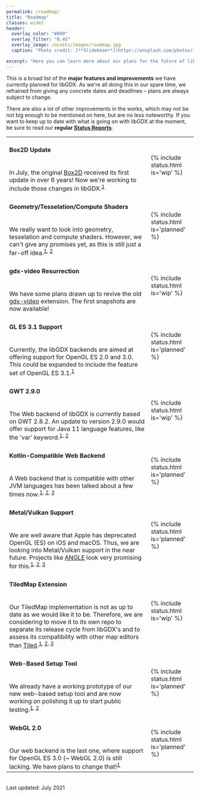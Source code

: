 ```yaml
---
permalink: /roadmap/
title: "Roadmap"
classes: wide2
header:
  overlay_color: "#000"
  overlay_filter: "0.45"
  overlay_image: /assets/images/roadmap.jpg
  caption: "Photo credit: [**Slidebean**](https://unsplash.com/photos/iW9oP7Ljkbg)"

excerpt: "Here you can learn more about our plans for the future of libGDX and what to expect from upcoming updates."
---
```


<!--
Available status values:

{% include status.html is='planned' %} // is planned for the future
{% include status.html is='wip' %} // work in progress
{% include status.html is='close' %} // nearly done
{% include status.html is='done' %} //in the next release
 -->

This is a broad list of the **major features and improvements** we have currently planned for libGDX. As we're all doing this in our spare time, we refrained from giving any concrete dates and deadlines – plans are always subject to change.

There are also a lot of other improvements in the works, which may not be not big enough to be mentioned on here, but are no less noteworthy. If you want to keep up to date with what is going on with libGDX at the moment, be sure to read our **regular [Status Reports](/news/devlog/)**.

<table>
  <tr>
    <td><h4>Box2D Update</h4>
    <br>In July, the original <a href="https://github.com/erincatto/box2d">Box2D</a> received its first update in over 6 years! Now we're working to include those changes in libGDX.<sup><a href="https://github.com/libgdx/libgdx/issues/5948#issuecomment-727643568">1</a></sup></td>
    <td>{% include status.html is='wip' %}</td>
  </tr>
  <tr>
    <td><h4>Geometry/Tesselation/Compute Shaders</h4>
    <br>We really want to look into geometry, tesselation and compute shaders. However, we can't give any promises yet, as this is still just a far-off idea.<sup><a href="https://github.com/libgdx/libgdx/pull/4963">1</a>, <a href="https://github.com/mgsx-dev/libgdx/tree/modern-shaders/compute">2</a></sup></td>
    <td>{% include status.html is='planned' %}</td>
  </tr>
  <tr>
    <td><h4>gdx-video Resurrection</h4>
    <br>We have some plans drawn up to revive the old <a href="https://github.com/libgdx/gdx-video">gdx-video</a> extension. The first snapshots are now available!</td>
    <td>{% include status.html is='wip' %}</td>
  </tr>
  <tr>
    <td><h4>GL ES 3.1 Support</h4>
    <br>Currently, the libGDX backends are aimed at offering support for OpenGL ES 2.0 and 3.0. This could be expanded to include the feature set of OpenGL ES 3.1.<sup><a href="https://github.com/libgdx/libgdx/pull/4628">1</a></sup></td>
    <td>{% include status.html is='planned' %}</td>
  </tr>
  <tr>
    <td><h4>GWT 2.9.0</h4>
    <br>The Web backend of libGDX is currently based on GWT 2.8.2. An update to version 2.9.0 would offer support for Java 11 language features, like the 'var' keyword.<sup><a href="https://github.com/tommyettinger/gdx-backends#19120">1</a>, <a href="http://www.gwtproject.org/release-notes.html#Release_Notes_2_9_0">2</a></sup></td>
    <td>{% include status.html is='wip' %}</td>
  </tr>
  <tr>
    <td><h4>Kotlin-Compatible Web Backend</h4>
    <br>A Web backend that is compatible with other JVM languages has been talked about a few times now.<sup><a href="https://github.com/squins/gdx-backend-bytecoder">1</a>, <a href="https://github.com/Anuken/Arc/tree/6e9fd338866c05cd42ec20f26ec7fa7c3a25d6d5/backends/backend-teavm">2</a>, <a href="https://github.com/xpenatan/gdx-html5-tools">3</a></sup></td>
    <td>{% include status.html is='planned' %}</td>
  </tr>
  <tr>
    <td><h4>Metal/Vulkan Support</h4>
    <br>We are well aware that Apple has deprecated OpenGL (ES) on iOS and macOS. Thus, we are looking into Metal/Vulkan support in the near future. Projects like <a href="https://github.com/google/angle">ANGLE</a> look very promising for this.<sup><a href="https://github.com/libgdx/libgdx/issues/5251">1</a>, <a href="https://github.com/LWJGL/lwjgl3#khronos-apis">2</a>, <a href="https://github.com/libgdx/libgdx/pull/6593">3</a></sup></td>
    <td>{% include status.html is='planned' %}</td>
  </tr>
  <tr>
    <td><h4>TiledMap Extension</h4>
    <br>Our TiledMap implementation is not as up to date as we would like it to be. Therefore, we are considering to move it to its own repo to separate its release cycle from libGDX's and to assess its compatibility with other map editors than <a href="https://www.mapeditor.org">Tiled</a>.<sup><a href="https://github.com/libgdx/libgdx/issues?q=is%3Aissue+is%3Aopen+label%3Atilemap+">1</a>, <a href="https://github.com/libgdx/libgdx/pulls?q=is%3Apr+is%3Aopen+label%3Atilemap">2</a>, <a href="https://github.com/lyze237/gdx-TiledMap">3</a></sup></td>
    <td>{% include status.html is='wip' %}</td>
  </tr>
  <tr>
    <td><h4>Web-Based Setup Tool</h4>
    <br>We already have a working prototype of our new web-based setup tool and are now working on polishing it up to start public testing.<sup><a href="https://github.com/MrStahlfelge/gdx-setup">1</a>, <a href="https://raeleus.itch.io/libgdx-project-setup">2</a></sup></td>
    <td>{% include status.html is='planned' %}</td>
  </tr>
  <tr>
    <td><h4>WebGL 2.0</h4>
    <br>Our web backend is the last one, where support for OpenGL ES 3.0 (~ WebGL 2.0) is still lacking. We have plans to change that!<sup><a href="https://github.com/libgdx/libgdx/pull/5763">1</a></sup></td>
    <td>{% include status.html is='planned' %}</td>
  </tr>
</table>

<br/>
Last updated: July 2021
